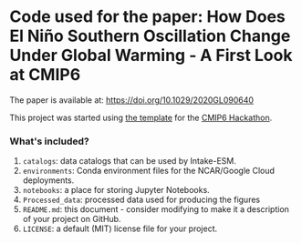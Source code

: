 # Code used for the paper: How Does El Niño Southern Oscillation Change Under Global Warming ‐ A First Look at CMIP6

The paper is available at: https://doi.org/10.1029/2020GL090640

This project was started using [the template](https://github.com/cmip6hack/project-template) for the [CMIP6 Hackathon](https://cmip6hack.github.io/#/).

### What's included?

1. `catalogs`: data catalogs that can be used by Intake-ESM.
1. `environments`: Conda environment files for the NCAR/Google Cloud deployments.
1. `notebooks`: a place for storing Jupyter Notebooks.
1. `Processed_data`: processed data used for producing the figures
1. `README.md`: this document - consider modifying to make it a description of your project on GitHub.
1. `LICENSE`: a default (MIT) license file for your project.